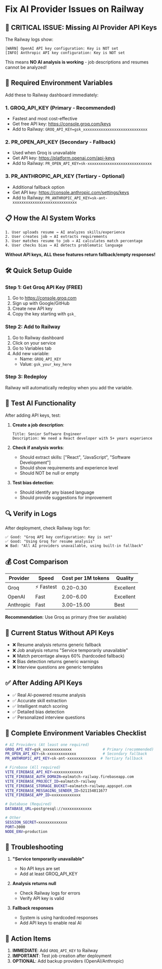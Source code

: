 # Fix AI Provider Issues on Railway

## 🚨 CRITICAL ISSUE: Missing AI Provider API Keys

The Railway logs show:
```
[WARN] OpenAI API key configuration: Key is NOT set
[INFO] Anthropic API key configuration: Key is NOT set
```

This means **NO AI analysis is working** - job descriptions and resumes cannot be analyzed!

## 🔑 Required Environment Variables

Add these to Railway dashboard immediately:

### 1. **GROQ_API_KEY** (Primary - Recommended)
- Fastest and most cost-effective
- Get free API key: https://console.groq.com/keys
- Add to Railway: `GROQ_API_KEY=gsk_xxxxxxxxxxxxxxxxxxxxxxxxxxxxx`

### 2. **PR_OPEN_API_KEY** (Secondary - Fallback)
- Used when Groq is unavailable
- Get API key: https://platform.openai.com/api-keys
- Add to Railway: `PR_OPEN_API_KEY=sk-xxxxxxxxxxxxxxxxxxxxxxxxxxxxx`

### 3. **PR_ANTHROPIC_API_KEY** (Tertiary - Optional)
- Additional fallback option
- Get API key: https://console.anthropic.com/settings/keys
- Add to Railway: `PR_ANTHROPIC_API_KEY=sk-ant-xxxxxxxxxxxxxxxxxxxxxxxxxxxxx`

## 📋 How the AI System Works

```
1. User uploads resume → AI analyzes skills/experience
2. User creates job → AI extracts requirements
3. User matches resume to job → AI calculates match percentage
4. User checks bias → AI detects problematic language
```

**Without API keys, ALL these features return fallback/empty responses!**

## 🛠️ Quick Setup Guide

### Step 1: Get Groq API Key (FREE)
1. Go to https://console.groq.com
2. Sign up with Google/GitHub
3. Create new API key
4. Copy the key starting with `gsk_`

### Step 2: Add to Railway
1. Go to Railway dashboard
2. Click on your service
3. Go to Variables tab
4. Add new variable:
   - Name: `GROQ_API_KEY`
   - Value: `gsk_your_key_here`

### Step 3: Redeploy
Railway will automatically redeploy when you add the variable.

## 🧪 Test AI Functionality

After adding API keys, test:

1. **Create a job description**:
   ```
   Title: Senior Software Engineer
   Description: We need a React developer with 5+ years experience
   ```
   
2. **Check if analysis works**:
   - Should extract skills: ["React", "JavaScript", "Software Development"]
   - Should show requirements and experience level
   - Should NOT be null or empty

3. **Test bias detection**:
   - Should identify any biased language
   - Should provide suggestions for improvement

## 🔍 Verify in Logs

After deployment, check Railway logs for:
```
✅ Good: "Groq API key configuration: Key is set"
✅ Good: "Using Groq for resume analysis"
❌ Bad: "All AI providers unavailable, using built-in fallback"
```

## 💰 Cost Comparison

| Provider | Speed | Cost per 1M tokens | Quality |
|----------|-------|-------------------|---------|
| Groq | ⚡ Fastest | $0.20-$0.30 | Excellent |
| OpenAI | Fast | $2.00-$6.00 | Excellent |
| Anthropic | Fast | $3.00-$15.00 | Best |

**Recommendation**: Use Groq as primary (free tier available)

## 🚨 Current Status Without API Keys

- ❌ Resume analysis returns generic fallback
- ❌ Job analysis returns "Service temporarily unavailable"
- ❌ Match percentage always 60% (hardcoded fallback)
- ❌ Bias detection returns generic warnings
- ❌ Interview questions are generic templates

## ✅ After Adding API Keys

- ✅ Real AI-powered resume analysis
- ✅ Accurate skill extraction
- ✅ Intelligent match scoring
- ✅ Detailed bias detection
- ✅ Personalized interview questions

## 📝 Complete Environment Variables Checklist

```bash
# AI Providers (At least one required)
GROQ_API_KEY=gsk_xxxxxxxxxxxxx              # Primary (recommended)
PR_OPEN_API_KEY=sk-xxxxxxxxxxxxx            # Secondary fallback
PR_ANTHROPIC_API_KEY=sk-ant-xxxxxxxxxxxxx  # Tertiary fallback

# Firebase (All required)
VITE_FIREBASE_API_KEY=xxxxxxxxxxxxx
VITE_FIREBASE_AUTH_DOMAIN=ealmatch-railway.firebaseapp.com
VITE_FIREBASE_PROJECT_ID=ealmatch-railway
VITE_FIREBASE_STORAGE_BUCKET=ealmatch-railway.appspot.com
VITE_FIREBASE_MESSAGING_SENDER_ID=521154811677
VITE_FIREBASE_APP_ID=xxxxxxxxxxxxx

# Database (Required)
DATABASE_URL=postgresql://xxxxxxxxxxxxx

# Other
SESSION_SECRET=xxxxxxxxxxxxx
PORT=3000
NODE_ENV=production
```

## 🔧 Troubleshooting

1. **"Service temporarily unavailable"**
   - No API keys are set
   - Add at least GROQ_API_KEY

2. **Analysis returns null**
   - Check Railway logs for errors
   - Verify API key is valid

3. **Fallback responses**
   - System is using hardcoded responses
   - Add API keys to enable real AI

## 🚀 Action Items

1. **IMMEDIATE**: Add `GROQ_API_KEY` to Railway
2. **IMPORTANT**: Test job creation after deployment
3. **OPTIONAL**: Add backup providers (OpenAI/Anthropic)